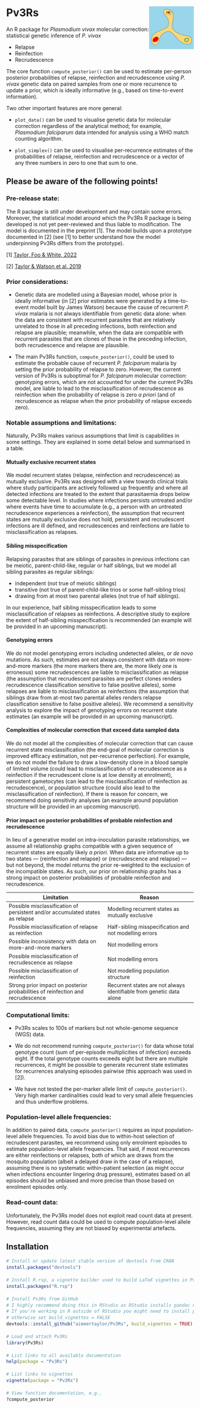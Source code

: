 # Pv3Rs <img src="man/figures/logo.png" align="right" alt="" width="120" />

An R package for *Plasmodium vivax* molecular correction: statistical genetic
inference of *P. vivax*

- Relapse
- Reinfection
- Recrudescence

The core function `compute_posterior()` can be used to estimate per-person
posterior probabilities of relapse, reinfection and recrudescence using *P.
vivax* genetic data on paired samples from one or more recurrence to update a
prior, which is ideally informative (e.g., based on time-to-event information).

Two other important features are more general:

- `plot_data()` can be used to visualise genetic data for molecular
correction regardless of the analytical method; for example, *Plasmodium
falciparum* data intended for analysis using a WHO match counting algorithm.

- `plot_simplex()` can be used to visualise per-recurrence estimates of the
probabilities of relapse, reinfection and recrudescence or a vector of any three
numbers in zero to one that sum to one.

## Please be aware of the following points!

### Pre-release state: 

The R package is still under development and may contain some errors. Moreover,
the statistical model around which the Pv3Rs R package is being developed is not
yet peer-reviewed and thus liable to modification. The model is documented in
the preprint [1]. The model builds upon a prototype documented in [2] (see [1]
to better understand how the model underpinning Pv3Rs differs from the
prototype).

[1] [Taylor, Foo & White, 2022](https://www.medrxiv.org/content/10.1101/2022.11.23.22282669v1)

[2] [Taylor & Watson et al. 2019](https://www.nature.com/articles/s41467-019-13412-x)

### Prior considerations: 

- Genetic data are modelled using a Bayesian model, whose prior is ideally
informative (in [2] prior estimates were generated by a time-to-event model
built by James Watson) because the cause of recurrent *P. vivax* malaria is not
always identifiable from genetic data alone: when the data are consistent with
recurrent parasites that are relatively unrelated to those in all preceding
infections, both reinfection and relapse are plausible; meanwhile, when the data
are compatible with recurrent parasites that are clones of those in the
preceding infection, both recrudescence and relapse are plausible.

- The main Pv3Rs function, `compute_posterior()`, could be used to estimate the
probable cause of recurrent *P. falciparum* malaria by setting the prior
probability of relapse to zero. However, the current version of Pv3Rs is
suboptimal for *P. falciparum* molecular correction: genotyping errors, which
are not accounted for under the current Pv3Rs model, are liable to lead to the
misclassification of recrudescence as reinfection when the probability of
relapse is zero *a priori* (and of recrudescence as relapse when the prior
probability of relapse exceeds zero). 

### Notable assumptions and limitations: 

Naturally, Pv3Rs makes various assumptions that limit is capabilities in some
settings. They are explained in some detail below and summarised in a table.

#### Mutually exclusive recurrent states
We model recurrent states (relapse, reinfection and recrudescence) as mutually
exclusive. Pv3Rs was designed with a view towards clinical trials where study
participants are actively followed up frequently and where all detected
infections are treated to the extent that parasitaemia drops below some
detectable level. In studies where infections persists untreated and/or where
events have time to accumulate (e.g., a person with an untreated recrudescence
experiences a reinfection), the assumption that recurrent states are mutually
exclusive does not hold, persistent and recrudescent infections are ill defined,
and recrudescences and reinfections are liable to misclassification as relapses.

#### Sibling misspecification
Relapsing parasites that are siblings of parasites in previous infections can be
meiotic, parent-child-like, regular or half siblings, but we model all sibling
parasites as regular siblings: 
   - independent (not true of meiotic siblings)
   - transitive (not true of parent-child-like trios or some half-sibling trios)
   - drawing from at most two parental alleles (not true of half siblings).

In our experience, half sibling misspecification leads to some misclassification
of relapses as reinfections. A descriptive study to explore the extent of
half-sibling misspecification is recommended (an example will be provided in an
upcoming manuscript).

#### Genotyping errors
We do not model genotyping errors including undetected alleles, or *de novo*
mutations. As such, estimates are not always consistent with data on
more-and-more markers (the more markers there are, the more likely one is
erroneous) some recrudescences are liable to misclassification as relapse (the
assumption that recrudescent parasites are perfect clones renders recrudescence
classification sensitive to false positive alleles), some relapses are liable to
misclassification as reinfections (the assumption that siblings draw from
at-most two parental alleles renders relapse classification sensitive to false
positive alleles). We recommend a sensitivity analysis to explore the impact of
genotyping errors on recurrent state estimates (an example will be provided in
an upcoming manuscript).

#### Complexities of molecular correction that exceed data sampled data
We do not model all the complexities of molecular correction that can cause
recurrent state misclassification (the end-goal of molecular correction is
improved efficacy estimation, not per-recurrence perfection). For example, we do
not model the failure to draw a low-density clone in a blood sample of limited
volume (could lead to misclassification of a recrudescence as a reinfection if
the recrudescent clone is at low density at enrolment), persistent gametocytes (can
lead to the misclassification of reinfection as recrudescence), or population
structure (could also lead to the misclassification of reinfection). If there is
reason for concern, we recommend doing sensitivity analyses (an example around
population structure will be provided in an upcoming manuscript).

#### Prior impact on posterior probabilities of probable reinfection and recrudescence
In lieu of a generative model on intra-inoculation parasite relationships, we
assume all relationship graphs compatible with a given sequence of recurrent
states are equally likely *a priori*. When data are informative up to two states 
— \{reinfection and relapse\} or \{recrudescence and relapse\} — but not beyond,
the model returns the prior re-weighted to the exclusion of the incompatible
states. As such, our prior on relationship graphs has a strong impact on 
posterior probabilities of probable reinfection and recrudescence.


Limitation | Reason
----------- | ------
Possible misclassification of persistent and/or accumulated states as relapse | Modelling recurrent states as mutually exclusive
Possible misclassification of relapse as reinfection | Half-sibling misspecification and not modelling errors
Possible inconsistency with data on more-and-more markers | Not modelling errors
Possible misclassification of recrudescence as relapse | Not modelling errors
Possible misclassification of reinfection | Not modelling population structure
Strong prior impact on posterior probabilities of reinfection and recrudescence | Recurrent states are not always identifiable from genetic data alone


### Computational limits:

- Pv3Rs scales to 100s of markers but not whole-genome sequence (WGS) data.  

- We do not recommend running `compute_posterior()` for data whose total 
genotype count (sum of per-episode multiplicities of infection) exceeds eight. 
If the total genotype counts exceeds eight but there are multiple recurrences,
it might be possible to generate recurrent state estimates for recurrences
analysing episodes pairwise (this approach was used in [2]).

- We have not tested the per-marker allele limit of `compute_posterior()`. 
Very high marker cardinalities could lead to very small allele frequencies and 
thus underflow problems. 


### Population-level allele frequencies: 

In addition to paired data, `compute_posterior()` requires as input
population-level allele frequencies. To avoid bias due to within-host selection
of recrudescent parasites, we recommend using only enrolment episodes to
estimate population-level allele frequencies. That said, if most recurrences are
either reinfections or relapses, both of which are draws from the mosquito
population (albeit a delayed draw in the case of a relapse), assuming there is
no systematic within-patient selection (as might occur when infections encounter
lingering drug pressure), estimates based on all episodes should be unbiased and
more precise than those based on enrolment episodes only.

### Read-count data: 

Unfortunately, the Pv3Rs model does not exploit read count data at present.
However, read count data could be used to compute population-level allele
frequencies, assuming they are not biased by experimental artefacts.


## Installation 

```r
# Install or update latest stable version of devtools from CRAN
install.packages("devtools")

# Install R.rsp, a vignette builder used to build LaTeX vignettes in Pv3Rs
install.packages("R.rsp")

# Install Pv3Rs from GitHub 
# I highly recommend doing this in RStudio as RStudio installs pandoc needed to build vignettes.
# If you're working in R outside of RStudio you might need to install pandoc and check its path; 
# otherwise set build_vignettes = FALSE
devtools::install_github("aimeertaylor/Pv3Rs", build_vignettes = TRUE)

# Load and attach Pv3Rs
library(Pv3Rs)

# List links to all available documentation
help(package = "Pv3Rs")

# List links to vignettes
vignette(package = "Pv3Rs")

# View function documentation, e.g., 
?compute_posterior
```
